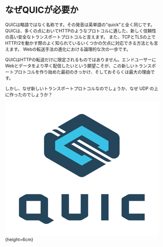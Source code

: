 # なぜQUICが必要か

QUICは略語ではなく名称です。その発音は英単語の"quick"と全く同じです。
QUICは、多くの点においてHTTPのようなプロトコルに適した、新しく信頼性の高い安全なトランスポートプロトコルと言えます。
また、TCPとTLSの上でHTTP/2を動かす際のよく知られているいくつかの欠点に対応できる方法とも言えます。
Webの転送手法の進化における論理的な次の一歩です。

QUICはHTTPの転送だけに限定されるものではありません。エンドユーザーにWebとデータをより早く配信したいという願望こそが、この新しいトランスポートプロトコルを作り始めた最初のきっかけ、そしておそらくは最大の理由です。

しかし、なぜ新しいトランスポートプロトコルなのでしょうか、なぜ UDP の上に作ったのでしょうか？

<!--
manually add a space here after pandoc

```
\vspace*{0.8truecm}
```
-->

![QUICのロゴ](../images/QUIC.png){height=6cm}
